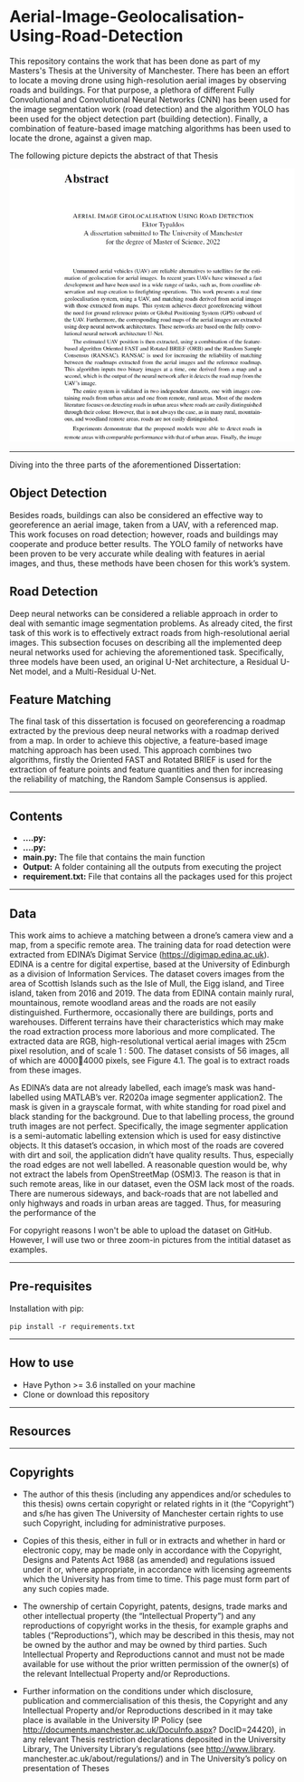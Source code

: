 # Aerial-Image-Geolocalisation-Using-Road-Detection

This repository contains the work that has been done as part of my Masters's Thesis at the University of Manchester. There has been an effort to locate a moving drone using high-resolution aerial images by observing roads and buildings. For that purpose, a plethora of different Fully Convolutional and Convolutional Neural Networks (CNN) has been used for the image segmentation work (road detection) and the algorithm YOLO has been used for the object detection part (building detection). Finally, a combination of feature-based image matching algorithms has been used to locate the drone, against a given map.


The following picture depicts the abstract of that Thesis

![Thesis Abstract](https://github.com/TypEktor/Aerial-Image-Geolocalisation-Using-Road-Detection/blob/main/Abstract.jpg?raw=true)

---

Diving into the three parts of the aforementioned Dissertation:

## Object Detection

Besides roads, buildings can also be considered an effective way to georeference an aerial image, taken from a UAV, with a referenced map. This work focuses on road
detection; however, roads and buildings may cooperate and produce better results. The YOLO family of networks have been proven to be very accurate while dealing with
features in aerial images, and thus, these methods have been chosen for this work’s system.

## Road Detection

Deep neural networks can be considered a reliable approach in order to deal with semantic image segmentation problems. As already cited, the first task of this work is
to effectively extract roads from high-resolutional aerial images. This subsection focuses on describing all the implemented deep neural networks used for achieving the aforementioned task. Specifically, three models have been used, an original U-Net architecture, a Residual U-Net model, and a Multi-Residual U-Net.


## Feature Matching

The final task of this dissertation is focused on georeferencing a roadmap extracted by the previous deep neural networks with a roadmap derived from a map. In order to achieve this objective, a feature-based image matching approach has been used. This approach combines two algorithms, firstly the Oriented FAST and Rotated BRIEF is
used for the extraction of feature points and feature quantities and then for increasing the reliability of matching, the Random Sample Consensus is applied.



---

## Contents
- **....py:**  
- **....py:** 
- **main.py:** The file that contains the main function
- **Output:** A folder containing all the outputs from executing the project
- **requirement.txt:** File that contains all the packages used for this project

---

## Data
This work aims to achieve a matching between a drone’s camera view and a map, from a specific remote area. The training data for road detection were extracted from EDINA’s Digimat Service (https://digimap.edina.ac.uk). EDINA is a centre for digital expertise, based at the University of Edinburgh as a division of Information Services. The dataset covers images from the area of Scottish Islands such as the Isle of Mull, the Eigg island, and Tiree island, taken from 2016 and 2019. The data from EDINA contain mainly rural, mountainous, remote woodland areas and the roads are not easily distinguished. Furthermore, occasionally there are buildings, ports and warehouses. Different terrains have their characteristics which may make the road extraction process more laborious and more complicated. The extracted data are RGB, high-resolutional vertical aerial images with 25cm pixel resolution, and of scale 1 : 500. The dataset consists of 56 images, all of which are 40004000 pixels, see Figure 4.1. The goal is to extract roads from these images.


As EDINA’s data are not already labelled, each image’s mask was hand-labelled using MATLAB’s ver. R2020a image segmenter application2. The mask is given
in a grayscale format, with white standing for road pixel and black standing for the background. Due to that labelling process, the ground truth images are not perfect. Specifically, the image segmenter application is a semi-automatic labelling extension which is used for easy distinctive objects. It this dataset’s occasion, in which most of the roads are covered with dirt and soil, the application didn’t have quality results. Thus, especially the road edges are not well labelled. A reasonable question would be, why not extract the labels from OpenStreetMap (OSM)3. The reason is that in such remote areas, like in our dataset, even the OSM lack most of the roads. There are numerous sideways, and back-roads that are not labelled and only highways and roads in urban areas are tagged. Thus, for measuring the performance of the

For copyright reasons I won't be able to upload the dataset on GitHub. However, I will use two or three zoom-in pictures from the intitial dataset as examples.

---

## Pre-requisites


Installation with pip:

```pip install -r requirements.txt```

---

## How to use
- Have Python >= 3.6 installed on your machine
- Clone or download this repository

---

## Resources

---

## Copyrights
- The author of this thesis (including any appendices and/or schedules to this thesis)
owns certain copyright or related rights in it (the “Copyright”) and s/he has
given The University of Manchester certain rights to use such Copyright, including
for administrative purposes.

- Copies of this thesis, either in full or in extracts and whether in hard or electronic
copy, may be made only in accordance with the Copyright, Designs and Patents
Act 1988 (as amended) and regulations issued under it or, where appropriate,
in accordance with licensing agreements which the University has from time to
time. This page must form part of any such copies made.

- The ownership of certain Copyright, patents, designs, trade marks and other intellectual
property (the “Intellectual Property”) and any reproductions of copyright
works in the thesis, for example graphs and tables (“Reproductions”), which
may be described in this thesis, may not be owned by the author and may be
owned by third parties. Such Intellectual Property and Reproductions cannot
and must not be made available for use without the prior written permission of
the owner(s) of the relevant Intellectual Property and/or Reproductions.

- Further information on the conditions under which disclosure, publication and
commercialisation of this thesis, the Copyright and any Intellectual Property
and/or Reproductions described in it may take place is available in the University
IP Policy (see http://documents.manchester.ac.uk/DocuInfo.aspx?
DocID=24420), in any relevant Thesis restriction declarations deposited in the
University Library, The University Library’s regulations (see http://www.library.
manchester.ac.uk/about/regulations/) and in The University’s policy on
presentation of Theses
